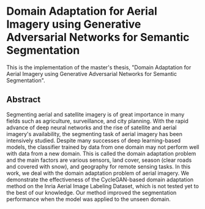 # Domain Adaptation for Aerial Imagery using Generative Adversarial Networks for Semantic Segmentation
This is the implementation of the master's thesis, "Domain Adaptation for Aerial Imagery using Generative Adversarial Networks for Semantic Segmentation".
## Abstract 

Segmenting aerial and satellite imagery is of great importance in many fields such as agriculture, surveillance, and city planning. With the rapid advance of deep neural networks and the rise of satellite and aerial imagery's availability, the segmenting task of aerial imagery has been intensively studied. Despite many successes of deep learning-based models, the classifier trained by data from one domain may not perform well with data from a new domain. This is called the domain adaptation problem and the main factors are various sensors, land cover, season (clear roads and covered with snow), and geography for remote sensing tasks. In this work, we deal with the domain adaptation problem of aerial imagery. We demonstrate the effectiveness of the CycleGAN-based domain adaptation method on the Inria Aerial Image Labeling Dataset, which is not tested yet to the best of our knowledge. Our method improved the segmentation performance when the model was applied to the unseen domain.

